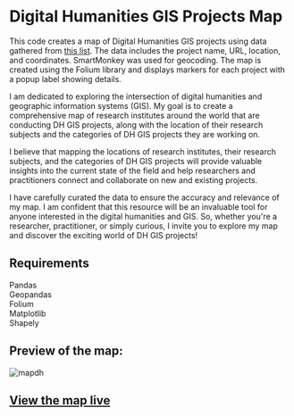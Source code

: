 # Digital Humanities GIS Projects Map

This code creates a map of Digital Humanities GIS projects using data gathered from [this list](https://anterotesis.com/wordpress/mapping-resources/dh-gis-projects/). The data includes the project name, URL, location, and coordinates. SmartMonkey was used for geocoding. The map is created using the Folium library and displays markers for each project with a popup label showing details.

I am dedicated to exploring the intersection of digital humanities and geographic information systems (GIS). My goal is to create a comprehensive map of research institutes around the world that are conducting DH GIS projects, along with the location of their research subjects and the categories of DH GIS projects they are working on.

I believe that mapping the locations of research institutes, their research subjects, and the categories of DH GIS projects will provide valuable insights into the current state of the field and help researchers and practitioners connect and collaborate on new and existing projects.

I have carefully curated the data to ensure the accuracy and relevance of my map. I am confident that this resource will be an invaluable tool for anyone interested in the digital humanities and GIS. So, whether you're a researcher, practitioner, or simply curious, I invite you to explore my map and discover the exciting world of DH GIS projects!

## Requirements
Pandas  
Geopandas  
Folium  
Matplotlib  
Shapely  


## Preview of the map:
![mapdh](https://user-images.githubusercontent.com/103402461/210195339-1f90357d-d508-4d75-8209-4316e8c327e3.PNG)

## [View the map live](https://prismatic-dango-73f0c1.netlify.app/)

